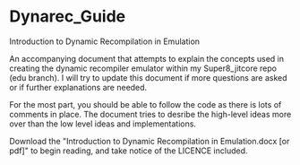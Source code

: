 # Dynarec_Guide
Introduction to Dynamic Recompilation in Emulation

An accompanying document that attempts to explain the concepts used in creating the dynamic recompiler emulator within my Super8_jitcore repo (edu branch).
I will try to update this document if more questions are asked or if further explanations are needed.

For the most part, you should be able to follow the code as there is lots of comments in place. The document tries to desribe the high-level ideas more over than the low level ideas and implementations.

Download the "Introduction to Dynamic Recompilation in Emulation.docx [or pdf]" to begin reading, and take notice of the LICENCE included.
